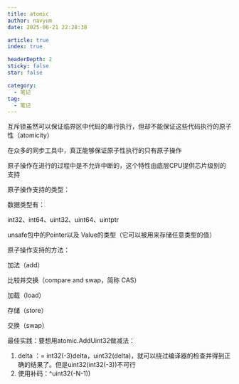 ```yaml
---
title: atomic
author: navyum
date: 2025-06-21 22:28:38

article: true
index: true

headerDepth: 2
sticky: false
star: false

category:
  - 笔记
tag:
  - 笔记
---
```


互斥锁虽然可以保证临界区中代码的串行执行，但却不能保证这些代码执行的原子性（atomicity）

在众多的同步工具中，真正能够保证原子性执行的只有原子操作

原子操作在进行的过程中是不允许中断的，这个特性由底层CPU提供芯片级别的支持

原子操作支持的类型：

数据类型有：

int32、int64、uint32、uint64、uintptr

unsafe包中的Pointer以及 Value的类型（它可以被用来存储任意类型的值）

原子操作支持的方法：

加法（add）

比较并交换（compare and swap，简称 CAS）

加载（load）

存储（store）

交换（swap）


最佳实践：要想用atomic.AddUint32做减法：

1. delta ：= int32(-3)delta，uint32(delta)，就可以绕过编译器的检查并得到正确的结果了。但是uint32(int32(-3))不可行
2. 使用补码：^uint32(-N-1))
